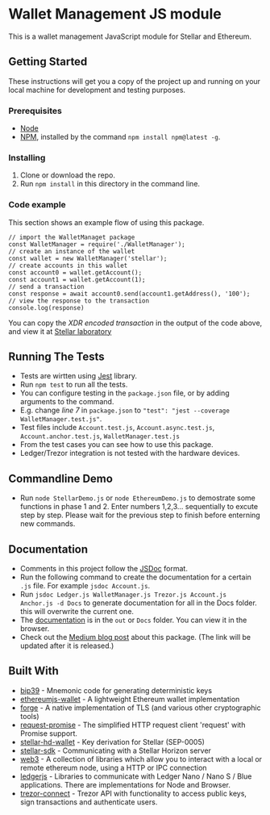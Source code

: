 # Wallet Management JS module
This is a wallet management JavaScript module for Stellar and Ethereum.
## Getting Started
These instructions will get you a copy of the project up and running on your local machine for development and testing purposes.
### Prerequisites
* [Node](https://nodejs.org/en/download/)
* [NPM](https://www.npmjs.com/), installed by the command `npm install npm@latest -g`.
### Installing
1. Clone or download the repo.
2. Run `npm install` in this directory in the command line.
### Code example
This section shows an example flow of using this package.
```
// import the WalletManaget package
const WalletManager = require('./WalletManager');
// create an instance of the wallet
const wallet = new WalletManager('stellar');
// create accounts in this wallet
const account0 = wallet.getAccount();
const account1 = wallet.getAccount(1);
// send a transaction
const response = await account0.send(account1.getAddress(), '100');
// view the response to the transaction
console.log(response)
```
You can copy the *XDR encoded transaction* in the output of the code above, and view it at [Stellar laboratory](https://www.stellar.org/laboratory/#?network=test)
## Running The Tests
* Tests are wirtten using [Jest](https://jestjs.io/) library.
* Run `npm test` to run all the tests.
* You can configure testing in the `package.json` file, or by adding arguments to the command.
* E.g. change *line 7* in `package.json` to `"test": "jest --coverage WalletManager.test.js"`.
* Test files include `Account.test.js`, `Account.async.test.js`, `Account.anchor.test.js`, `WalletManager.test.js`
* From the test cases you can see how to use this package.
* Ledger/Trezor integration is not tested with the hardware devices.
## Commandline Demo
* Run `node StellarDemo.js` or `node EthereumDemo.js` to demostrate some functions in phase 1 and 2. Enter numbers 1,2,3... sequentially to excute step by step. Please wait for the previous step to finish before enterning new commands.
## Documentation
* Comments in this project follow the [JSDoc](http://usejsdoc.org/index.html) format.
* Run the following command to create the documentation for a certain `.js` file. For example `jsdoc Account.js`.
* Run `jsdoc Ledger.js WalletManager.js Trezor.js Account.js Anchor.js -d Docs` to generate documentation for all in the Docs folder. this will overwrite the current one.
* The [documentation](Docs/index.html) is in the `out` or `Docs` folder. You can view it in the browser.
* Check out the [Medium blog post](https://medium.com/rate-engineering) about this package. (The link will be updated after it is released.)
## Built With
* [bip39](https://www.npmjs.com/package/bip39) - Mnemonic code for generating deterministic keys
* [ethereumjs-wallet](https://www.npmjs.com/package/ethereumjs-wallet) - A lightweight Ethereum wallet implementation
* [forge](https://www.npmjs.com/package/node-forge) - A native implementation of TLS (and various other cryptographic tools)
* [request-promise](https://www.npmjs.com/package/request-promise) - The simplified HTTP request client 'request' with Promise support.
* [stellar-hd-wallet](https://www.npmjs.com/package/stellar-hd-wallet) - Key derivation for Stellar (SEP-0005)
* [stellar-sdk](https://www.npmjs.com/package/stellar-sdk) - Communicating with a Stellar Horizon server
* [web3](https://www.npmjs.com/package/web3) - A collection of libraries which allow you to interact with a local or remote ethereum node, using a HTTP or IPC connection
* [ledgerjs](https://github.com/LedgerHQ/ledgerjs) - Libraries to communicate with Ledger Nano / Nano S / Blue applications. There are implementations for Node and Browser.
* [trezor-connect](https://www.npmjs.com/package/trezor-connect) - Trezor API with functionality to access public keys, sign transactions and authenticate users.